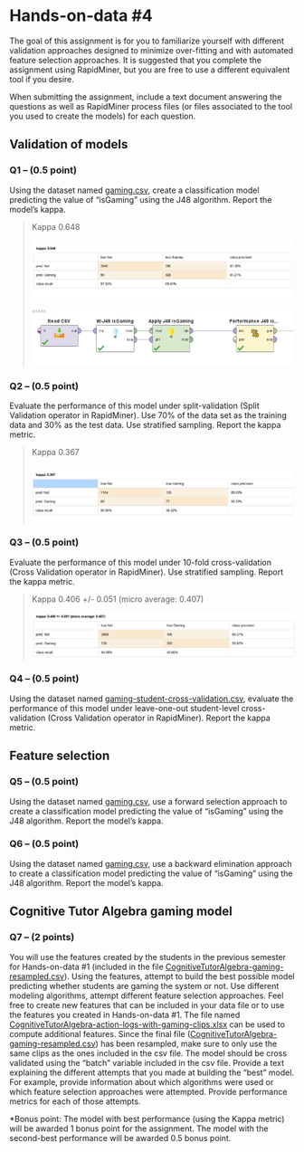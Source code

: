 # Hands-on-data #4

The goal of this assignment is for you to familiarize yourself with different validation approaches designed to minimize over-fitting and with automated feature selection approaches. It is suggested that you complete the assignment using RapidMiner, but you are free to use a different equivalent tool if you desire.

When submitting the assignment, include a text document answering the questions as well as RapidMiner process files (or files associated to the tool you used to create the models) for each question.

## Validation of models

### Q1 – (0.5 point)

Using the dataset named [gaming.csv](./data/gaming.csv), create a classification model predicting the value of “isGaming” using the J48 algorithm. Report the model’s kappa.

> Kappa 0.648
> 
> ![Q1 Confusion Matrix](q1_kappa.png)
> 
> ![Q1 Process](q1_process.png)

### Q2 – (0.5 point)

Evaluate the performance of this model under split-validation (Split Validation operator in RapidMiner). Use 70% of the data set as the training data and 30% as the test data. Use stratified sampling. Report the kappa metric.

> Kappa 0.367
>
> ![Q2 Confusion Matrix](q2_kappa.png)

### Q3 – (0.5 point)

Evaluate the performance of this model under 10-fold cross-validation (Cross Validation operator in RapidMiner). Use stratified sampling. Report the kappa metric.

> Kappa 0.406 +/- 0.051 (micro average: 0.407)
> 
> ![Q3 Kappa](q3_kappa.png)

### Q4 – (0.5 point)

Using the dataset named [gaming-student-cross-validation.csv](./data/gaming-student-cross-validation.csv), evaluate the performance of this model under leave-one-out student-level cross-validation (Cross Validation operator in RapidMiner). Report the kappa metric.

## Feature selection

### Q5 – (0.5 point)

Using the dataset named [gaming.csv](./data/gaming.csv), use a forward selection approach to create a classification model predicting the value of “isGaming” using the J48 algorithm. Report the model’s kappa.

### Q6 – (0.5 point)

Using the dataset named [gaming.csv](./data/gaming.csv), use a backward elimination approach to create a classification model predicting the value of “isGaming” using the J48 algorithm. Report the model’s kappa.

## Cognitive Tutor Algebra gaming model

### Q7 – (2 points)

You will use the features created by the students in the previous semester for Hands-on-data #1 (included in the file [CognitiveTutorAlgebra-gaming-resampled.csv](./data/CognitiveTutorAlgebra-gaming-resampled.csv)). Using the features, attempt to build the best possible model predicting whether students are gaming the system or not. Use different modeling algorithms, attempt different feature selection approaches. Feel free to create new features that can be included in your data file or to use the features you created in Hands-on-data #1. The file named [CognitiveTutorAlgebra-action-logs-with-gaming-clips.xlsx](./data/CognitiveTutorAlgebra-action-logs-with-gaming-clips.xlsx) can be used to compute additional features. Since the final file ([CognitiveTutorAlgebra-gaming-resampled.csv](./data/CognitiveTutorAlgebra-gaming-resampled.csv)) has been resampled, make sure to only use the same clips as the ones included in the csv file. The model should be cross validated using the “batch” variable included in the csv file. Provide a text explaining the different attempts that you made at building the “best” model. For example, provide information about which algorithms were used or which feature selection approaches were attempted. Provide performance metrics for each of those attempts.

*Bonus point: The model with best performance (using the Kappa metric) will be awarded 1 bonus point for the assignment. The model with the second-best performance will be awarded 0.5 bonus point.